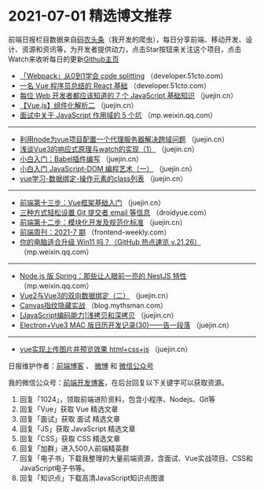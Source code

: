 # 2021-07-01 精选博文推荐

前端日报栏目数据来自[码农头条](https://toutiao.qdkfweb.cn/)（我开发的爬虫），每日分享前端、移动开发、设计、资源和资讯等，为开发者提供动力，点击Star按钮来关注这个项目，点击Watch来收听每日的更新[Github主页](https://github.com/kujian/frontendDaily)
* [「Webpack」从0到1学会 code splitting](https://developer.51cto.com/art/202107/669285.htm) （developer.51cto.com）
* [一名 Vue 程序员总结的 React 基础](https://developer.51cto.com/art/202106/668992.htm) （developer.51cto.com）
* [每位 Web 开发者都应该知道的 7 个 JavaScript 基础知识](https://juejin.cn/post/6979630312745598989) （juejin.cn）
* [【Vue.js】组件化解析二](https://juejin.cn/post/6979409551439167496) （juejin.cn）
* [面试中关于 JavaScript 作用域的 5 个坑](https://mp.weixin.qq.com/s?__biz=MzI3NzIzMDY0NA==&mid=2247503044&idx=1&sn=e0a0ae8c8e300047231dc1d22daf8231) （mp.weixin.qq.com）

***
* [利用node为vue项目配置一个代理服务器解决跨域问题](https://juejin.cn/post/6979392750470823949) （juejin.cn）
* [浅谈Vue3的响应式原理与watch的实现（1）](https://juejin.cn/post/6979504082603999268) （juejin.cn）
* [小白入门：Babel插件编写](https://juejin.cn/post/6979387838106173454) （juejin.cn）
* [小白入门 JavaScript-DOM 编程艺术（一）](https://juejin.cn/post/6979491824171745293) （juejin.cn）
* [vue学习-数据绑定-操作元素的class列表](https://juejin.cn/post/6979376724878458916) （juejin.cn）

***
* [前端第十三步：Vue框架基础入门](https://juejin.cn/post/6979451643490205733) （juejin.cn）
* [三种方式轻松设置 Git 提交者 email 等信息](https://droidyue.com/blog/2021/06/28/multiple-ways-to-set-git-author-email/?hmsr=toutiao.io&utm_campaign=toutiao.io&utm_medium=toutiao.io&utm_source=toutiao.io) （droidyue.com）
* [前端第十二步：模块化开发及规范化标准](https://juejin.cn/post/6979450550911762468) （juejin.cn）
* [前端周刊：2021-7 期](https://frontend-weekly.com/2021/phase-7.html?hmsr=toutiao.io&utm_campaign=toutiao.io&utm_medium=toutiao.io&utm_source=toutiao.io) （frontend-weekly.com）
* [你的电脑适合升级 Win11 吗？（GitHub 热点速览 v.21.26）](https://mp.weixin.qq.com/s/OslZZ7DkLQhhFgcUFbhozA) （mp.weixin.qq.com）

***
* [Node.js 版 Spring：那些让人眼前一亮的 NestJS 特性](https://mp.weixin.qq.com/s/8pZDqLLENhRRemCtYktbOg) （mp.weixin.qq.com）
* [Vue2与Vue3的双向数据绑定（二）](https://juejin.cn/post/6979447388381380615) （juejin.cn）
* [Canvas指纹隐藏实战](https://blog.mythsman.com/post/60d1a161e8493b525875166c/) （blog.mythsman.com）
* [[JavaScript编码能力]浅拷贝和深拷贝](https://juejin.cn/post/6979428129009827876) （juejin.cn）
* [Electron+Vue3 MAC 版日历开发记录(30)——告一段落](https://juejin.cn/post/6979609720852054024) （juejin.cn）

***
* [vue实现上传图片并预览效果 html+css+js](https://juejin.cn/post/6979414614299639816) （juejin.cn）

日报维护作者：[前端博客](https://qdkfweb.cn/) 、 [微博](http://weibo.com/kujian) 和 [微信公众号](https://open.weixin.qq.com/qr/code?username=caibaojian_com)

我的微信公众号：[前端开发博客](https://open.weixin.qq.com/qr/code?username=caibaojian_com)，在后台回复以下关键字可以获取资源。

1. 回复「1024」，领取前端进阶资料，包含小程序、Nodejs、Git等
2. 回复「Vue」获取 Vue 精选文章
3. 回复「面试」获取 面试 精选文章
4. 回复「JS」获取 JavaScript 精选文章
5. 回复「CSS」获取 CSS 精选文章
6. 回复「加群」进入500人前端精英群
7. 回复「电子书」下载我整理的大量前端资源，含面试、Vue实战项目、CSS和JavaScript电子书等。
8. 回复「知识点」下载高清JavaScript知识点图谱